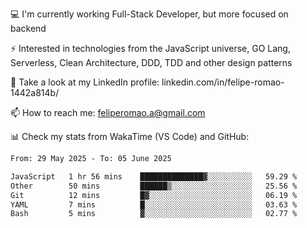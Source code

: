 💻 I'm currently working Full-Stack Developer, but more focused on backend

⚡ Interested in technologies from the JavaScript universe, GO Lang, Serverless, Clean Architecture, DDD, TDD and other design patterns

👥 Take a look at my LinkedIn profile: linkedin.com/in/felipe-romao-1442a814b/

📫 How to reach me: feliperomao.a@gmail.com

📊 Check my stats from WakaTime (VS Code) and GitHub:

<!--START_SECTION:waka-->

```txt
From: 29 May 2025 - To: 05 June 2025

JavaScript   1 hr 56 mins    ██████████████▓░░░░░░░░░░   59.29 %
Other        50 mins         ██████▒░░░░░░░░░░░░░░░░░░   25.56 %
Git          12 mins         █▓░░░░░░░░░░░░░░░░░░░░░░░   06.19 %
YAML         7 mins          █░░░░░░░░░░░░░░░░░░░░░░░░   03.63 %
Bash         5 mins          ▓░░░░░░░░░░░░░░░░░░░░░░░░   02.77 %
```

<!--END_SECTION:waka-->
